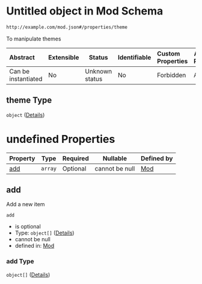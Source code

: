 # Untitled object in Mod Schema

```txt
http://example.com/mod.json#/properties/theme
```

To manipulate themes


| Abstract            | Extensible | Status         | Identifiable | Custom Properties | Additional Properties | Access Restrictions | Defined In                                                                 |
| :------------------ | ---------- | -------------- | ------------ | :---------------- | --------------------- | ------------------- | -------------------------------------------------------------------------- |
| Can be instantiated | No         | Unknown status | No           | Forbidden         | Allowed               | none                | [generic.schema.json\*](../out/generic.schema.json "open original schema") |

## theme Type

`object` ([Details](generic-properties-theme.md))

# undefined Properties

| Property    | Type    | Required | Nullable       | Defined by                                                                                                            |
| :---------- | ------- | -------- | -------------- | :-------------------------------------------------------------------------------------------------------------------- |
| [add](#add) | `array` | Optional | cannot be null | [Mod](generic-properties-theme-properties-add.md "http&#x3A;//example.com/mod.json#/properties/theme/properties/add") |

## add

Add a new item


`add`

-   is optional
-   Type: `object[]` ([Details](generic-properties-theme-properties-add-items.md))
-   cannot be null
-   defined in: [Mod](generic-properties-theme-properties-add.md "http&#x3A;//example.com/mod.json#/properties/theme/properties/add")

### add Type

`object[]` ([Details](generic-properties-theme-properties-add-items.md))
